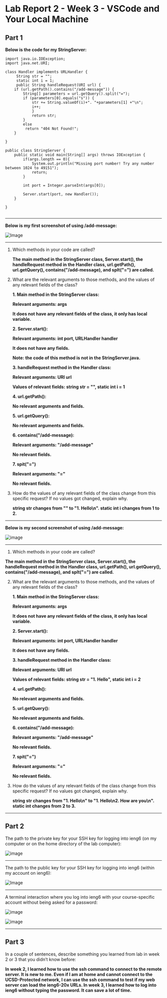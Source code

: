# Lab Report 2 - Week 3 - VSCode and Your Local Machine
## Part 1
**Below is the code for my StringServer:**
```
import java.io.IOException;
import java.net.URI;

class Handler implements URLHandler {
     String str = "";
     static int i = 1;
     public String handleRequest(URI url) {
    if (url.getPath().contains("/add-message")) {
        String[] parameters = url.getQuery().split("=");
        if (parameters[0].equals("s")) {
            str += String.valueOf(i)+". "+parameters[1] +"\n";
            i++;
            }
            return str;
        }
        else
         return "404 Not Found!";
    }
        
}

public class StringServer {
    public static void main(String[] args) throws IOException {
        if(args.length == 0){
            System.out.println("Missing port number! Try any number between 1024 to 49151");
            return;
        }

        int port = Integer.parseInt(args[0]);

        Server.start(port, new Handler());
    }

}


```
---

**Below is my first screenshot of using /add-message:**

![Image](labreport2_screenshot1.png)

---

1. Which methods in your code are called?
   
   **The main method in the StringServer class, Server.start(), the handleRequest method in the Handler class, url.getPath(), url.getQuery(), contains("/add-message), and splt("=") are called.**

   
2. What are the relevant arguments to those methods, and the values of any relevant fields of the class?
   
   **1. Main method in the StringServer class:**
   
   **Relevant arguments: args**
   
   **It does not have any relevant fields of the class, it only has local variable.**

   **2. Server.start():**
   
   **Relevant arguments: int port, URLHandler handler**

   **It does not have any fields.**

   **Note: the code of this method is not in the StringServer.java.**

   **3. handleRequest method in the Handler class:**
   
   **Relevant arguments: URI url**
   
   **Values of relevant fields: string str = "", static int i = 1**

   **4. url.getPath():**

   **No relevant arguments and fields.**

   **5. url.getQuery():**

   **No relevant arguments and fields.**

   **6. contains("/add-message):**

   **Relevant arguments: "/add-message"**

   **No relevant fields.**

   **7. spit("=")**

   **Relevant arguments: "="**

   **No relevant fields.**

3. How do the values of any relevant fields of the class change from this specific request? If no values got changed, explain why.
   
   **string str changes from "" to "1. Hello\n". static int i changes from 1 to 2.**

---

**Below is my second screenshot of using /add-message:**

![image](labreport2_screenshot2.png)

---
1. Which methods in your code are called?
   
  **The main method in the StringServer class, Server.start(), the handleRequest method in the Handler class, url.getPath(), url.getQuery(), contains("/add-message), and splt("=") are called.**

2. What are the relevant arguments to those methods, and the values of any relevant fields of the class?
   
   **1. Main method in the StringServer class:**
   
   **Relevant arguments: args**
   
   **It does not have any relevant fields of the class, it only has local variable.**

   **2. Server.start():**
   
   **Relevant arguments: int port, URLHandler handler**

   **It does not have any fields.**

   **3. handleRequest method in the Handler class:**
   
   **Relevant arguments: URI url**
   
   **Values of relevant fields: string str = "1. Hello", static int i = 2**

   **4. url.getPath():**

   **No relevant arguments and fields.**

   **5. url.getQuery():**

   **No relevant arguments and fields.**

   **6. contains("/add-message):**

   **Relevant arguments: "/add-message"**

   **No relevant fields.**

   **7. spit("=")**

   **Relevant arguments: "="**

   **No relevant fields.**

3. How do the values of any relevant fields of the class change from this specific request? If no values got changed, explain why.
   
   **string str changes from "1. Hello\n" to "1. Hello\n2. How are you\n". static int changes from 2 to 3.**

---
## Part 2

The path to the private key for your SSH key for logging into ieng6 (on my computer or on the home directory of the lab computer):

![image](labreport2_path1.png)

---

The path to the public key for your SSH key for logging into ieng6 (within my account on ieng6):

![Image](labreport2_path2.png)

---

A terminal interaction where you log into ieng6 with your course-specific account without being asked for a password:

![image](labreport2_w1.png)

![image](labreport2_w2.png)

---

## Part 3

In a couple of sentences, describe something you learned from lab in week 2 or 3 that you didn’t know before:

**In week 2, I learned how to use the ssh command to connect to the remote server. It is new to me. Even if I am at home and cannot connect to the UCSD-Protected network, I can use the ssh command to test
if my web server can load the ieng6-20x URLs. In week 3, I learned how to log into ieng6 without typing the password. It can save a lot of time.**
